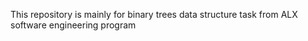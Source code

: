 This repository is mainly for binary trees data structure task from ALX software engineering program
